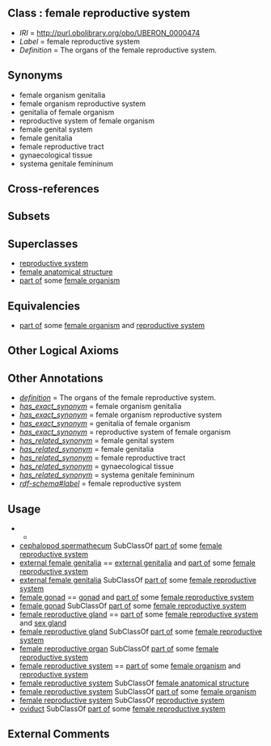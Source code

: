 
## Class : female reproductive system

 * *IRI* = http://purl.obolibrary.org/obo/UBERON_0000474
 * *Label* = female reproductive system
 * *Definition* = The organs of the female reproductive system.

## Synonyms

 * female organism genitalia
 * female organism reproductive system
 * genitalia of female organism
 * reproductive system of female organism
 * female genital system
 * female genitalia
 * female reproductive tract
 * gynaecological tissue
 * systema genitale femininum

## Cross-references


## Subsets


## Superclasses

 * [reproductive system](../../UBERON/90/UBERON_0000990.md)
 * [female anatomical structure](../../UBERON/04/UBERON_0014404.md)
 * [part of](../../BFO/50/BFO_0000050.md) some [female organism](../../UBERON/00/UBERON_0003100.md)

## Equivalencies

 * [part of](../../BFO/50/BFO_0000050.md) some [female organism](../../UBERON/00/UBERON_0003100.md) and [reproductive system](../../UBERON/90/UBERON_0000990.md)

## Other Logical Axioms


## Other Annotations

 * *[definition](../../IAO/15/IAO_0000115.md)* = The organs of the female reproductive system.
 * *[has_exact_synonym](../../ym/oboInOwl#hasExactSynonym.md)* = female organism genitalia
 * *[has_exact_synonym](../../ym/oboInOwl#hasExactSynonym.md)* = female organism reproductive system
 * *[has_exact_synonym](../../ym/oboInOwl#hasExactSynonym.md)* = genitalia of female organism
 * *[has_exact_synonym](../../ym/oboInOwl#hasExactSynonym.md)* = reproductive system of female organism
 * *[has_related_synonym](../../ym/oboInOwl#hasRelatedSynonym.md)* = female genital system
 * *[has_related_synonym](../../ym/oboInOwl#hasRelatedSynonym.md)* = female genitalia
 * *[has_related_synonym](../../ym/oboInOwl#hasRelatedSynonym.md)* = female reproductive tract
 * *[has_related_synonym](../../ym/oboInOwl#hasRelatedSynonym.md)* = gynaecological tissue
 * *[has_related_synonym](../../ym/oboInOwl#hasRelatedSynonym.md)* = systema genitale femininum
 * *[rdf-schema#label](../../el/rdf-schema#label.md)* = female reproductive system

## Usage

 * -
 * [cephalopod spermathecum](../../CEPH/36/CEPH_0000236.md) SubClassOf [part of](../../BFO/50/BFO_0000050.md) some [female reproductive system](../../UBERON/74/UBERON_0000474.md)
 * [external female genitalia](../../UBERON/56/UBERON_0005056.md) == [external genitalia](../../UBERON/76/UBERON_0004176.md) and [part of](../../BFO/50/BFO_0000050.md) some [female reproductive system](../../UBERON/74/UBERON_0000474.md)
 * [external female genitalia](../../UBERON/56/UBERON_0005056.md) SubClassOf [part of](../../BFO/50/BFO_0000050.md) some [female reproductive system](../../UBERON/74/UBERON_0000474.md)
 * [female gonad](../../UBERON/92/UBERON_0000992.md) == [gonad](../../UBERON/91/UBERON_0000991.md) and [part of](../../BFO/50/BFO_0000050.md) some [female reproductive system](../../UBERON/74/UBERON_0000474.md)
 * [female gonad](../../UBERON/92/UBERON_0000992.md) SubClassOf [part of](../../BFO/50/BFO_0000050.md) some [female reproductive system](../../UBERON/74/UBERON_0000474.md)
 * [female reproductive gland](../../UBERON/98/UBERON_0005398.md) == [part of](../../BFO/50/BFO_0000050.md) some [female reproductive system](../../UBERON/74/UBERON_0000474.md) and [sex gland](../../UBERON/37/UBERON_0003937.md)
 * [female reproductive gland](../../UBERON/98/UBERON_0005398.md) SubClassOf [part of](../../BFO/50/BFO_0000050.md) some [female reproductive system](../../UBERON/74/UBERON_0000474.md)
 * [female reproductive organ](../../UBERON/34/UBERON_0003134.md) SubClassOf [part of](../../BFO/50/BFO_0000050.md) some [female reproductive system](../../UBERON/74/UBERON_0000474.md)
 * [female reproductive system](../../UBERON/74/UBERON_0000474.md) == [part of](../../BFO/50/BFO_0000050.md) some [female organism](../../UBERON/00/UBERON_0003100.md) and [reproductive system](../../UBERON/90/UBERON_0000990.md)
 * [female reproductive system](../../UBERON/74/UBERON_0000474.md) SubClassOf [female anatomical structure](../../UBERON/04/UBERON_0014404.md)
 * [female reproductive system](../../UBERON/74/UBERON_0000474.md) SubClassOf [part of](../../BFO/50/BFO_0000050.md) some [female organism](../../UBERON/00/UBERON_0003100.md)
 * [female reproductive system](../../UBERON/74/UBERON_0000474.md) SubClassOf [reproductive system](../../UBERON/90/UBERON_0000990.md)
 * [oviduct](../../UBERON/93/UBERON_0000993.md) SubClassOf [part of](../../BFO/50/BFO_0000050.md) some [female reproductive system](../../UBERON/74/UBERON_0000474.md)

## External Comments


